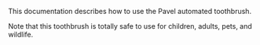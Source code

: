 This documentation describes how to use the Pavel automated
toothbrush.

Note that this toothbrush is totally safe to
use for children, adults, pets, and wildlife.
